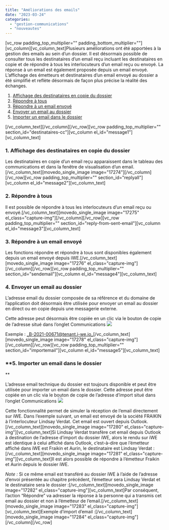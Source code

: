 ```yaml
---
title: "Améliorations des emails"
date: "2023-03-24"
categories: 
  - "gestion-communications"
  - "nouveautes"
---
```


\[vc\_row padding\_top\_multiplier="" padding\_bottom\_multiplier=""\]\[vc\_column\]\[vc\_column\_text\]Plusieurs améliorations ont été apportées à la gestion des emails au sein d’un dossier. Il est désormais possible de consulter tous les destinataires d’un email reçu incluant les destinataires en copie et de répondre à tous les interlocuteurs d’un email reçu ou envoyé. La réponse à un email est également proposée depuis un email envoyé. L’affichage des émetteurs et destinataires d’un email envoyé au dossier a été simplifié et reflète désormais de façon plus précise la réalité des échanges.

1. [Affichage des destinataires en copie du dossier](#destinataires-cc)
2. [Répondre à tous](#replyall)
3. [Répondre à un email envoyé](#reply-from-sent-email)
4. [Envoyer un email au dossier](#sendemail)
5. [Importer un email dans le dossier](#importemail)

\[/vc\_column\_text\]\[/vc\_column\]\[/vc\_row\]\[vc\_row padding\_top\_multiplier="" section\_id="destinataires-cc"\]\[vc\_column el\_id="message1"\]\[vc\_column\_text\]

### **1\. Affichage des destinataires en copie du dossier**

Les destinataires en copie d’un email reçu apparaissent dans le tableau des communications et dans la fenêtre de visualisation d’un email.\[/vc\_column\_text\]\[movedo\_single\_image image="17274"\]\[/vc\_column\]\[/vc\_row\]\[vc\_row padding\_top\_multiplier="" section\_id="replyall"\]\[vc\_column el\_id="message2"\]\[vc\_column\_text\]

### **2\. Répondre à tous**

Il est possible de répondre à tous les interlocuteurs d’un email reçu ou envoyé.\[/vc\_column\_text\]\[movedo\_single\_image image="17275" el\_class="capture-img"\]\[/vc\_column\]\[/vc\_row\]\[vc\_row padding\_top\_multiplier="" section\_id="reply-from-sent-email"\]\[vc\_column el\_id="message3"\]\[vc\_column\_text\]

### **3\. Répondre à un email envoyé**

Les fonctions répondre et répondre à tous sont disponibles également depuis un email envoyé depuis iWE.\[/vc\_column\_text\]\[movedo\_single\_image image="17276" el\_class="capture-img"\]\[/vc\_column\]\[/vc\_row\]\[vc\_row padding\_top\_multiplier="" section\_id="sendemail"\]\[vc\_column el\_id="message4"\]\[vc\_column\_text\]

### **4\. Envoyer un email au dossier**

L’adresse email du dossier composée de sa référence et du domaine de l’application doit désormais être utilisée pour envoyer un email au dossier en direct ou en copie depuis une messagerie externe.

Cette adresse peut désormais être copiée en un clic via le bouton de copie de l’adresse situé dans l’onglet Communications ![](images/iwe-amelioration-email-copy-button.png) 

Exemple : [_B-2021-00671@tenant.i-we.io_](mailto:xxx)\[/vc\_column\_text\]\[movedo\_single\_image image="17278" el\_class="capture-img"\]\[/vc\_column\]\[/vc\_row\]\[vc\_row padding\_top\_multiplier="" section\_id="importemail"\]\[vc\_column el\_id="message5"\]\[vc\_column\_text\]

### **5\. Importer un email dans le dossier  
**

L’adresse email technique du dossier est toujours disponible et peut être utilisée pour importer un email dans le dossier. Cette adresse peut être copiée en un clic via le bouton de copie de l’adresse d’import situé dans l’onglet Communications ![](images/iwe-amelioration-email-import-button.png) 

Cette fonctionnalité permet de simuler la réception de l’email directement sur iWE. Dans l’exemple suivant, un email est envoyé de la société FRAIKIN à l’interlocuteur Lindsay Verdat. Cet email est ouvert depuis Outlook.\[/vc\_column\_text\]\[movedo\_single\_image image="17280" el\_class="capture-img"\]\[vc\_column\_text\]Si Lindsay Verdat transfère cet email depuis Outlook à destination de l’adresse d’import du dossier iWE, alors le rendu sur iWE est identique à celui affiché dans Outlook, c’est-à-dire que l’émetteur affiché dans iWE est Fraikin et Aurin, le destinataire est Lindsay Verdat :\[/vc\_column\_text\]\[movedo\_single\_image image="17281" el\_class="capture-img"\]\[vc\_column\_text\]Il est alors possible de répondre à l’émetteur Fraikin et Aurin depuis le dossier iWE.

_Note :_ Si ce même email est transféré au dossier iWE à l’aide de l’adresse d’envoi présentée au chapitre précédent, l’émetteur sera Lindsay Verdat et le destinataire sera le dossier :\[/vc\_column\_text\]\[movedo\_single\_image image="17282" el\_class="capture-img"\]\[vc\_column\_text\]Par conséquent, l’action “Répondre” va adresser la réponse à la personne qui a transmis cet email au dossier et non à l’émetteur de l’email.\[/vc\_column\_text\]\[movedo\_single\_image image="17283" el\_class="capture-img"\]\[vc\_column\_text\]Exemple d’import d’email :\[/vc\_column\_text\]\[movedo\_single\_image image="17284" el\_class="capture-img"\]\[/vc\_column\]\[/vc\_row\]
